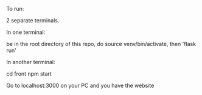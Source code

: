 To run:

2 separate terminals.

In one terminal:

be in the root directory of this repo, do source venv/bin/activate, then 'flask run'

In another terminal:

cd front
npm start

Go to localhost:3000 on your PC and you have the website
